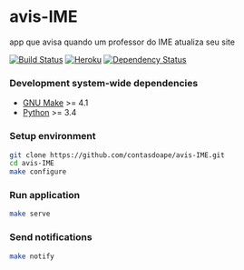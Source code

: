 # avis-IME
app que avisa quando um professor do IME atualiza seu site

[![Build Status](https://snap-ci.com/fholiveira/avis-IME/branch/master/build_image)](https://snap-ci.com/fholiveira/avis-IME/branch/master)
[![Heroku](https://heroku-badge.herokuapp.com/?app=avis-ime)](http://avis-ime.herokuapp.com/)
[![Dependency Status](https://gemnasium.com/fholiveira/avis-IME.svg)](https://gemnasium.com/fholiveira/avis-IME)

### Development system-wide dependencies
 - [GNU Make](http://www.gnu.org/software/make/) >= 4.1 
 - [Python](https://www.python.org/) >= 3.4

### Setup environment
```bash
git clone https://github.com/contasdoape/avis-IME.git
cd avis-IME
make configure
```

### Run application
```bash
make serve
```

### Send notifications
```bash
make notify
```
